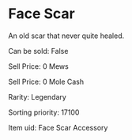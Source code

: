 # Face Scar

An old scar that never quite healed.

Can be sold: False

Sell Price: 0 Mews

Sell Price: 0 Mole Cash

Rarity: Legendary

Sorting priority: 17100

Item uid: Face Scar Accessory